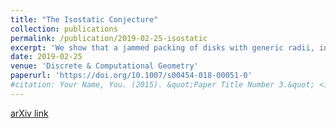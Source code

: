 ```yaml
---
title: "The Isostatic Conjecture"
collection: publications
permalink: /publication/2019-02-25-isostatic
excerpt: 'We show that a jammed packing of disks with generic radii, in a generic container, is such that the minimal number of contacts occurs and there is only one dimension of equilibrium stresses, which have been observed with numerical Monte Carlo simulations. We also point out some connections to packings with different radii and results in the theory of circle packings whose graph forms a triangulation of a given topological surface.'
date: 2019-02-25
venue: 'Discrete & Computational Geometry'
paperurl: 'https://doi.org/10.1007/s00454-018-00051-0'
#citation: Your Name, You. (2015). &quot;Paper Title Number 3.&quot; <i>Journal 1</i>. 1(3).'
---
```


[arXiv link](https://arxiv.org/abs/1702.08442)

